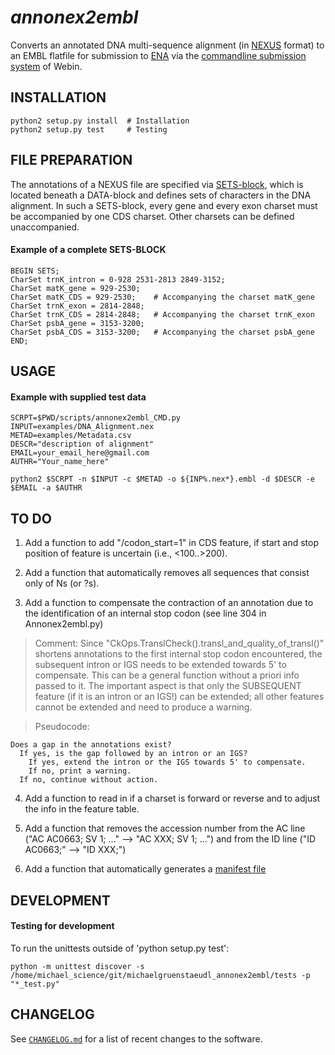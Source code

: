 *annonex2embl*
==============

Converts an annotated DNA multi-sequence alignment (in [NEXUS](http://wiki.christophchamp.com/index.php?title=NEXUS_file_format) format) to an EMBL flatfile for submission to [ENA](http://www.ebi.ac.uk/ena) via the [commandline submission system](https://ena-docs.readthedocs.io/en/latest/cli_05.html) of Webin.


## INSTALLATION
```
python2 setup.py install  # Installation
python2 setup.py test     # Testing
```

## FILE PREPARATION
The annotations of a NEXUS file are specified via [SETS-block](http://hydrodictyon.eeb.uconn.edu/eebedia/index.php/Phylogenetics:_NEXUS_Format), which is located beneath a DATA-block and defines sets of characters in the DNA alignment. In such a SETS-block, every gene and every exon charset must be accompanied by one CDS charset. Other charsets can be defined unaccompanied.
#### Example of a complete SETS-BLOCK
```
BEGIN SETS;
CharSet trnK_intron = 0-928 2531-2813 2849-3152;
CharSet matK_gene = 929-2530;
CharSet matK_CDS = 929-2530;    # Accompanying the charset matK_gene
CharSet trnK_exon = 2814-2848;
CharSet trnK_CDS = 2814-2848;   # Accompanying the charset trnK_exon
CharSet psbA_gene = 3153-3200;
CharSet psbA_CDS = 3153-3200;   # Accompanying the charset psbA_gene
END;
```

## USAGE
#### Example with supplied test data
```
SCRPT=$PWD/scripts/annonex2embl_CMD.py
INPUT=examples/DNA_Alignment.nex
METAD=examples/Metadata.csv
DESCR="description of alignment"
EMAIL=your_email_here@gmail.com
AUTHR="Your_name_here"

python2 $SCRPT -n $INPUT -c $METAD -o ${INP%.nex*}.embl -d $DESCR -e $EMAIL -a $AUTHR
```

## TO DO
1. Add a function to add "/codon_start=1" in CDS feature, if start and stop position of feature is uncertain (i.e., <100..>200).

2. Add a function that automatically removes all sequences that consist only of Ns (or ?s).

3. Add a function to compensate the contraction of an annotation due to the identification of an internal stop codon (see line 304 in Annonex2embl.py)

> Comment: Since "CkOps.TranslCheck().transl_and_quality_of_transl()" shortens annotations to the first internal stop codon encountered, the subsequent intron or IGS needs to be extended towards 5' to compensate. This can be a general function without a priori info passed to it. The important aspect is that only the SUBSEQUENT feature (if it is an intron or an IGS!) can be extended; all other features cannot be extended and need to produce a warning.

> Pseudocode:
```
Does a gap in the annotations exist?
  If yes, is the gap followed by an intron or an IGS?
    If yes, extend the intron or the IGS towards 5' to compensate.
    If no, print a warning.
  If no, continue without action.
```

4. Add a function to read in if a charset is forward or reverse and to adjust the info in the feature table.

5. Add a function that removes the accession number from the AC line ("AC   AC0663; SV 1; ..." --> "AC   XXX; SV 1; ...") and from the ID line ("ID   AC0663;" --> "ID   XXX;")

6. Add a function that automatically generates a [manifest file](https://ena-docs.readthedocs.io/en/latest/cli_01.html#manifest-file-types)

<!---
NOT NECCESARY AT THIS POINT
#### 0. Implement improvements of argparser (scripts/annonex2embl_CMD.py)
* Currently, the "required" and "optional" parameters are not displayed currently when calling scripts/annonex2embl_CMD.py. It incorrectly says "optional parameters" for all.
* Currently, --taxcheck requires "True" of "False" as parameters; how can I use it such that only the presence of --taxcheck indicates "True", whereas its abscence indicates "False"?
#### 0. Write GUI with similar to GUI of EMBL2checklists
--->

<!---
* NO LONGER NECESSARY: 0. Add a function that (a) reads and parses a bibtex file, extracts the citation info as well as the submitter references as from that file, and write the correctly formatted string-lines into the EMBL output file during post-processing.
--->


## DEVELOPMENT
#### Testing for development
To run the unittests outside of 'python setup.py test':
```
python -m unittest discover -s /home/michael_science/git/michaelgruenstaeudl_annonex2embl/tests -p "*_test.py"
```

## CHANGELOG
See [`CHANGELOG.md`](CHANGELOG.md) for a list of recent changes to the software.

